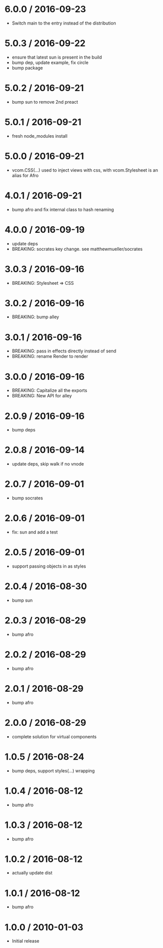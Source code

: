 
6.0.0 / 2016-09-23
==================

  * Switch main to the entry instead of the distribution

5.0.3 / 2016-09-22
==================

  * ensure that latest sun is present in the build
  * bump dep, update example, fix circle
  * bump package

5.0.2 / 2016-09-21
==================

  * bump sun to remove 2nd preact

5.0.1 / 2016-09-21
==================

  * fresh node_modules install

5.0.0 / 2016-09-21
==================

  * vcom.CSS(...) used to inject views with css, with vcom.Stylesheet is an alias for Afro

4.0.1 / 2016-09-21
==================

  * bump afro and fix internal class to hash renaming

4.0.0 / 2016-09-19
==================

  * update deps
  * BREAKING: socrates key change. see matthewmueller/socrates

3.0.3 / 2016-09-16
==================

  * BREAKING: Stylesheet => CSS

3.0.2 / 2016-09-16
==================

  * BREAKING: bump alley

3.0.1 / 2016-09-16
==================

  * BREAKING: pass in effects directly instead of send
  * BREAKING: rename Render to render

3.0.0 / 2016-09-16
==================

  * BREAKING: Capitalize all the exports
  * BREAKING: New API for alley

2.0.9 / 2016-09-16
==================

  * bump deps

2.0.8 / 2016-09-14
==================

  * update deps, skip walk if no vnode

2.0.7 / 2016-09-01
==================

  * bump socrates

2.0.6 / 2016-09-01
==================

  * fix: sun and add a test

2.0.5 / 2016-09-01
==================

  * support passing objects in as styles

2.0.4 / 2016-08-30
==================

  * bump sun

2.0.3 / 2016-08-29
==================

  * bump afro

2.0.2 / 2016-08-29
==================

  * bump afro


2.0.1 / 2016-08-29
==================

  * bump afro

2.0.0 / 2016-08-29
==================

  * complete solution for virtual components

1.0.5 / 2016-08-24
==================

  * bump deps, support styles(...) wrapping

1.0.4 / 2016-08-12
==================

  * bump afro

1.0.3 / 2016-08-12
==================

  * bump afro

1.0.2 / 2016-08-12
==================

  * actually update dist

1.0.1 / 2016-08-12
==================

  * bump afro

1.0.0 / 2010-01-03
==================

  * Initial release

